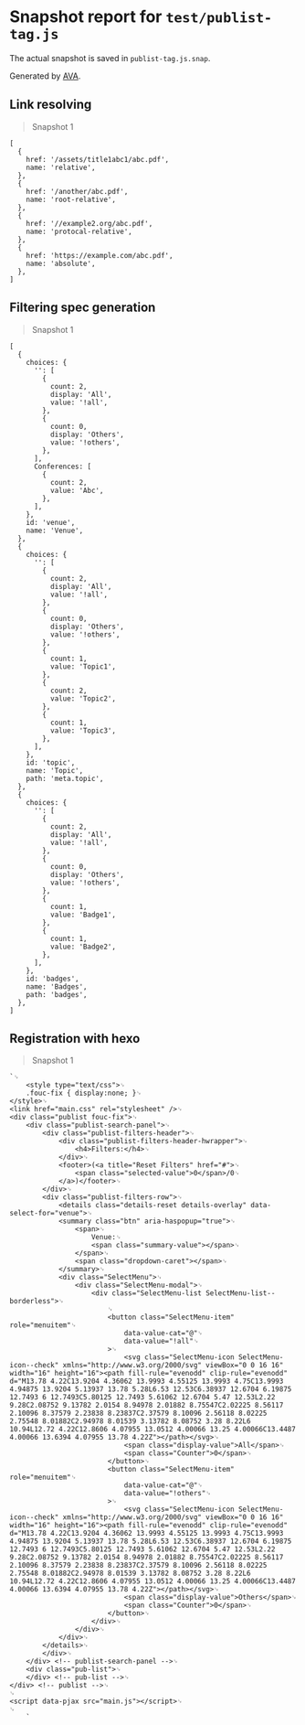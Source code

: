 # Snapshot report for `test/publist-tag.js`

The actual snapshot is saved in `publist-tag.js.snap`.

Generated by [AVA](https://avajs.dev).

## Link resolving

> Snapshot 1

    [
      {
        href: '/assets/title1abc1/abc.pdf',
        name: 'relative',
      },
      {
        href: '/another/abc.pdf',
        name: 'root-relative',
      },
      {
        href: '//example2.org/abc.pdf',
        name: 'protocal-relative',
      },
      {
        href: 'https://example.com/abc.pdf',
        name: 'absolute',
      },
    ]

## Filtering spec generation

> Snapshot 1

    [
      {
        choices: {
          '': [
            {
              count: 2,
              display: 'All',
              value: '!all',
            },
            {
              count: 0,
              display: 'Others',
              value: '!others',
            },
          ],
          Conferences: [
            {
              count: 2,
              value: 'Abc',
            },
          ],
        },
        id: 'venue',
        name: 'Venue',
      },
      {
        choices: {
          '': [
            {
              count: 2,
              display: 'All',
              value: '!all',
            },
            {
              count: 0,
              display: 'Others',
              value: '!others',
            },
            {
              count: 1,
              value: 'Topic1',
            },
            {
              count: 2,
              value: 'Topic2',
            },
            {
              count: 1,
              value: 'Topic3',
            },
          ],
        },
        id: 'topic',
        name: 'Topic',
        path: 'meta.topic',
      },
      {
        choices: {
          '': [
            {
              count: 2,
              display: 'All',
              value: '!all',
            },
            {
              count: 0,
              display: 'Others',
              value: '!others',
            },
            {
              count: 1,
              value: 'Badge1',
            },
            {
              count: 1,
              value: 'Badge2',
            },
          ],
        },
        id: 'badges',
        name: 'Badges',
        path: 'badges',
      },
    ]

## Registration with hexo

> Snapshot 1

    `␊
        <style type="text/css">␊
        .fouc-fix { display:none; }␊
    </style>␊
    <link href="main.css" rel="stylesheet" />␊
    <div class="publist fouc-fix">␊
        <div class="publist-search-panel">␊
            <div class="publist-filters-header">␊
                <div class="publist-filters-header-hwrapper">␊
                    <h4>Filters:</h4>␊
                </div>␊
                <footer>(<a title="Reset Filters" href="#">␊
                    <span class="selected-value">0</span>/0␊
                </a>)</footer>␊
            </div>␊
            <div class="publist-filters-row">␊
                <details class="details-reset details-overlay" data-select-for="venue">␊
                <summary class="btn" aria-haspopup="true">␊
                    <span>␊
                        Venue:␊
                        <span class="summary-value"></span>␊
                    </span>␊
                    <span class="dropdown-caret"></span>␊
                </summary>␊
                <div class="SelectMenu">␊
                    <div class="SelectMenu-modal">␊
                        <div class="SelectMenu-list SelectMenu-list--borderless">␊
                            ␊
                            <button class="SelectMenu-item" role="menuitem"␊
                                data-value-cat="@"␊
                                data-value="!all"␊
                            >␊
                                <svg class="SelectMenu-icon SelectMenu-icon--check" xmlns="http://www.w3.org/2000/svg" viewBox="0 0 16 16" width="16" height="16"><path fill-rule="evenodd" clip-rule="evenodd" d="M13.78 4.22C13.9204 4.36062 13.9993 4.55125 13.9993 4.75C13.9993 4.94875 13.9204 5.13937 13.78 5.28L6.53 12.53C6.38937 12.6704 6.19875 12.7493 6 12.7493C5.80125 12.7493 5.61062 12.6704 5.47 12.53L2.22 9.28C2.08752 9.13782 2.0154 8.94978 2.01882 8.75547C2.02225 8.56117 2.10096 8.37579 2.23838 8.23837C2.37579 8.10096 2.56118 8.02225 2.75548 8.01882C2.94978 8.01539 3.13782 8.08752 3.28 8.22L6 10.94L12.72 4.22C12.8606 4.07955 13.0512 4.00066 13.25 4.00066C13.4487 4.00066 13.6394 4.07955 13.78 4.22Z"></path></svg>␊
                                <span class="display-value">All</span>␊
                                <span class="Counter">0</span>␊
                            </button>␊
                            <button class="SelectMenu-item" role="menuitem"␊
                                data-value-cat="@"␊
                                data-value="!others"␊
                            >␊
                                <svg class="SelectMenu-icon SelectMenu-icon--check" xmlns="http://www.w3.org/2000/svg" viewBox="0 0 16 16" width="16" height="16"><path fill-rule="evenodd" clip-rule="evenodd" d="M13.78 4.22C13.9204 4.36062 13.9993 4.55125 13.9993 4.75C13.9993 4.94875 13.9204 5.13937 13.78 5.28L6.53 12.53C6.38937 12.6704 6.19875 12.7493 6 12.7493C5.80125 12.7493 5.61062 12.6704 5.47 12.53L2.22 9.28C2.08752 9.13782 2.0154 8.94978 2.01882 8.75547C2.02225 8.56117 2.10096 8.37579 2.23838 8.23837C2.37579 8.10096 2.56118 8.02225 2.75548 8.01882C2.94978 8.01539 3.13782 8.08752 3.28 8.22L6 10.94L12.72 4.22C12.8606 4.07955 13.0512 4.00066 13.25 4.00066C13.4487 4.00066 13.6394 4.07955 13.78 4.22Z"></path></svg>␊
                                <span class="display-value">Others</span>␊
                                <span class="Counter">0</span>␊
                            </button>␊
                        </div>␊
                    </div>␊
                </div>␊
            </details>␊
            </div>␊
        </div> <!-- publist-search-panel -->␊
        <div class="pub-list">␊
        </div> <!-- pub-list -->␊
    </div> <!-- publist -->␊
    ␊
    <script data-pjax src="main.js"></script>␊
    ␊
        `
